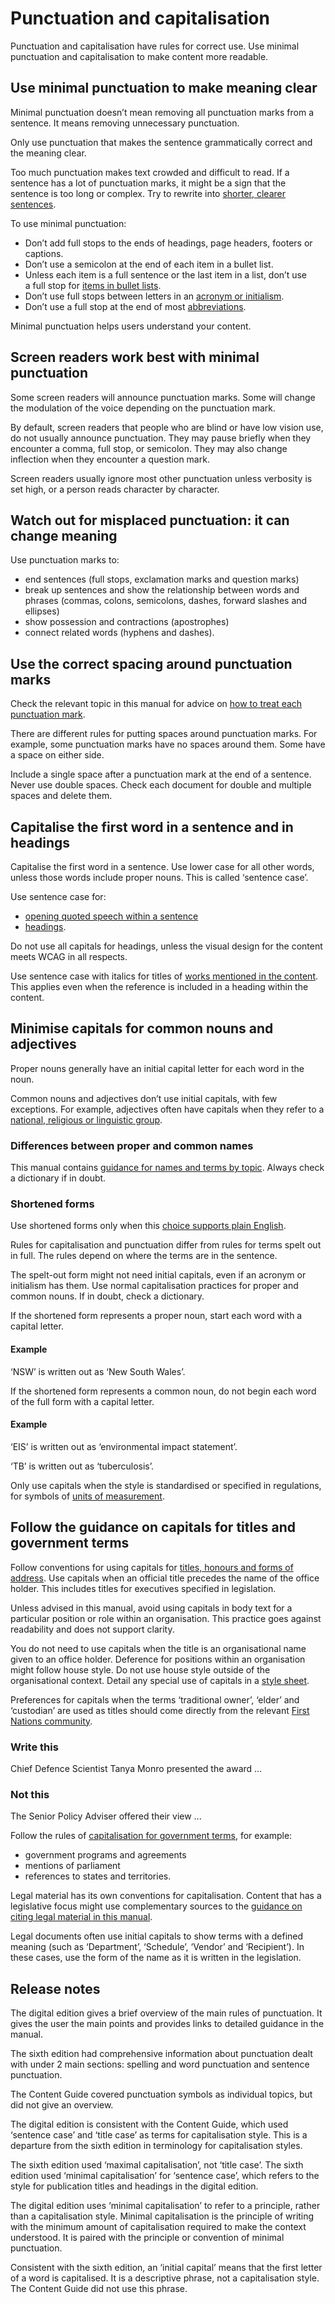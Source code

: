 Punctuation and capitalisation
==============================

Punctuation and capitalisation have rules for correct use. Use minimal punctuation and capitalisation to make content more readable.

Use minimal punctuation to make meaning clear
---------------------------------------------

Minimal punctuation doesn’t mean removing all punctuation marks from a sentence. It means removing unnecessary punctuation.

Only use punctuation that makes the sentence grammatically correct and the meaning clear.

Too much punctuation makes text crowded and difficult to read. If a sentence has a lot of punctuation marks, it might be a sign that the sentence is too long or complex. Try to rewrite into [shorter, clearer sentences](/node/204).

To use minimal punctuation:

*   Don’t add full stops to the ends of headings, page headers, footers or captions.
*   Don’t use a semicolon at the end of each item in a bullet list.
*   Unless each item is a full sentence or the last item in a list, don’t use a full stop for [items in bullet lists](/node/56).
*   Don’t use full stops between letters in an [acronym or initialism](/node/190).
*   Don’t use a full stop at the end of most [abbreviations](/node/184).

Minimal punctuation helps users understand your content.

Screen readers work best with minimal punctuation
-------------------------------------------------

Some screen readers will announce punctuation marks. Some will change the modulation of the voice depending on the punctuation mark.

By default, screen readers that people who are blind or have low vision use, do not usually announce punctuation. They may pause briefly when they encounter a comma, full stop, or semicolon. They may also change inflection when they encounter a question mark.

Screen readers usually ignore most other punctuation unless verbosity is set high, or a person reads character by character.

Watch out for misplaced punctuation: it can change meaning
----------------------------------------------------------

Use punctuation marks to:

*   end sentences (full stops, exclamation marks and question marks)
*   break up sentences and show the relationship between words and phrases (commas, colons, semicolons, dashes, forward slashes and ellipses)
*   show possession and contractions (apostrophes)
*   connect related words (hyphens and dashes).

Use the correct spacing around punctuation marks
------------------------------------------------

Check the relevant topic in this manual for advice on [how to treat each punctuation mark](/node/119).

There are different rules for putting spaces around punctuation marks. For example, some punctuation marks have no spaces around them. Some have a space on either side.

Include a single space after a punctuation mark at the end of a sentence. Never use double spaces. Check each document for double and multiple spaces and delete them.

Capitalise the first word in a sentence and in headings
-------------------------------------------------------

Capitalise the first word in a sentence. Use lower case for all other words, unless those words include proper nouns. This is called ‘sentence case’.

Use sentence case for:

*   [opening quoted speech within a sentence](/node/114)
*   [headings](/node/51).

Do not use all capitals for headings, unless the visual design for the content meets WCAG in all respects.

Use sentence case with italics for titles of [works mentioned in the content](/node/181). This applies even when the reference is included in a heading within the content.

Minimise capitals for common nouns and adjectives
-------------------------------------------------

Proper nouns generally have an initial capital letter for each word in the noun.

Common nouns and adjectives don’t use initial capitals, with few exceptions. For example, adjectives often have capitals when they refer to a [national, religious or linguistic group](/node/133).

### Differences between proper and common names

This manual contains [guidance for names and terms by topic](/node/117). Always check a dictionary if in doubt.

### Shortened forms

Use shortened forms only when this [choice supports plain English](/node/55).

Rules for capitalisation and punctuation differ from rules for terms spelt out in full. The rules depend on where the terms are in the sentence.

The spelt-out form might not need initial capitals, even if an acronym or initialism has them. Use normal capitalisation practices for proper and common nouns. If in doubt, check a dictionary.

If the shortened form represents a proper noun, start each word with a capital letter.

#### Example

‘NSW’ is written out as ‘New South Wales’.

If the shortened form represents a common noun, do not begin each word of the full form with a capital letter.

#### Example

‘EIS’ is written out as ‘environmental impact statement’.

‘TB’ is written out as ‘tuberculosis’.

Only use capitals when the style is standardised or specified in regulations, for symbols of [units of measurement](/node/147).

Follow the guidance on capitals for titles and government terms
---------------------------------------------------------------

Follow conventions for using capitals for [titles, honours and forms of address](/node/149). Use capitals when an official title precedes the name of the office holder. This includes titles for executives specified in legislation.

Unless advised in this manual, avoid using capitals in body text for a particular position or role within an organisation. This practice goes against readability and does not support clarity.

You do not need to use capitals when the title is an organisational name given to an office holder. Deference for positions within an organisation might follow house style. Do not use house style outside of the organisational context. Detail any special use of capitals in a [style sheet](/node/169#a_style_sheet_is_a_useful_tool).

Preferences for capitals when the terms ‘traditional owner’, ‘elder’ and ‘custodian’ are used as titles should come directly from the relevant [First Nations community](/node/179#style_for_first_australian_languages_needs_to_recognise_continuing_cultures).

### Write this

Chief Defence Scientist Tanya Monro presented the award ...

### Not this

The Senior Policy Adviser offered their view ...

Follow the rules of [capitalisation for government terms](/node/136), for example:

*   government programs and agreements
*   mentions of parliament
*   references to states and territories.

Legal material has its own conventions for capitalisation. Content that has a legislative focus might use complementary sources to the [guidance on citing legal material in this manual](/node/163).

Legal documents often use initial capitals to show terms with a defined meaning (such as ‘Department’, ‘Schedule’, ‘Vendor’ and ‘Recipient’). In these cases, use the form of the name as it is written in the legislation.

Release notes
-------------

The digital edition gives a brief overview of the main rules of punctuation. It gives the user the main points and provides links to detailed guidance in the manual.

The sixth edition had comprehensive information about punctuation dealt with under 2 main sections: spelling and word punctuation and sentence punctuation.

The Content Guide covered punctuation symbols as individual topics, but did not give an overview.

The digital edition is consistent with the Content Guide, which used ‘sentence case’ and ‘title case’ as terms for capitalisation style. This is a departure from the sixth edition in terminology for capitalisation styles.

The sixth edition used ‘maximal capitalisation’, not ‘title case’. The sixth edition used ‘minimal capitalisation’ for ‘sentence case’, which refers to the style for publication titles and headings in the digital edition.

The digital edition uses ‘minimal capitalisation’ to refer to a principle, rather than a capitalisation style. Minimal capitalisation is the principle of writing with the minimum amount of capitalisation required to make the context understood. It is paired with the principle or convention of minimal punctuation.

Consistent with the sixth edition, an ‘initial capital’ means that the first letter of a word is capitalised. It is a descriptive phrase, not a capitalisation style. The Content Guide did not use this phrase.
